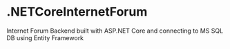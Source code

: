# .NETCoreInternetForum
Internet Forum Backend built with ASP.NET Core and connecting to MS SQL DB using Entity Framework


